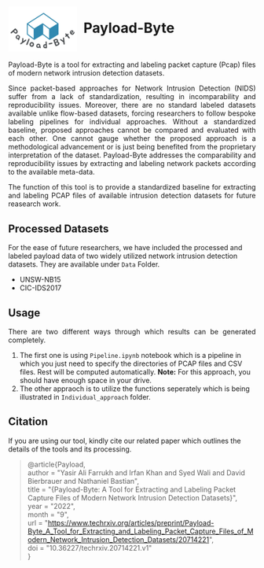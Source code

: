 # <img src="/Payload-Byte-logo.jpg" width="140" valign="middle" alt="Scapy" />&nbsp; Payload-Byte


<p align="justify"> Payload-Byte is a tool for extracting and labeling packet capture (Pcap) files of modern network intrusion detection datasets.</p>

<p align="justify"> Since packet-based approaches for Network Intrusion Detection (NIDS) suffer from a lack of standardization, resulting in incomparability and reproducibility issues. Moreover, there are no standard labeled datasets available unlike flow-based datasets, forcing researchers to follow bespoke labeling pipelines for individual approaches. Without a standardized baseline, proposed approaches cannot be compared and evaluated with each other. One cannot gauge whether the proposed approach is a methodological advancement or is just being benefited from the proprietary interpretation of the dataset. Payload-Byte addresses the comparability and reproducibility issues by extracting and labeling network packets according to the available meta-data. </p>

<p align="justify"> The function of this tool is to provide a standardized baseline for extracting and labeling PCAP files of available intrusion detection datasets for future reasearch work. </p>

## Processed Datasets
For the ease of future researchers, we have included the processed and labeled payload data of two widely utilized network intrusion detection datasets. They are available under `Data` Folder.

* UNSW-NB15
* CIC-IDS2017

## Usage 

<p align="justify"> There are two different ways through which results can be generated completely. </p>

1. The first one is using `Pipeline.ipynb` notebook which is a pipeline in which you just need to specify the directories of PCAP files and CSV files. Rest will be computed automatically. **Note:** For this approach, you should have enough space in your drive.  
2. The other appraoch is to utilize the functions seperately which is being illustrated in `Individual_approach` folder.

## Citation 
 If you are using our tool, kindly cite our related paper which outlines the details of the tools and its processing. 
 
>@article{Payload,  
>author = "Yasir Ali Farrukh and Irfan Khan and Syed Wali and David Bierbrauer and Nathaniel Bastian",  
>title = "{Payload-Byte: A Tool for Extracting and Labeling Packet Capture Files of Modern Network Intrusion Detection Datasets}",  
>year = "2022",  
>month = "9",  
>url = "https://www.techrxiv.org/articles/preprint/Payload-Byte_A_Tool_for_Extracting_and_Labeling_Packet_Capture_Files_of_Modern_Network_Intrusion_Detection_Datasets/20714221",  
>doi = "10.36227/techrxiv.20714221.v1"  
>}
 
